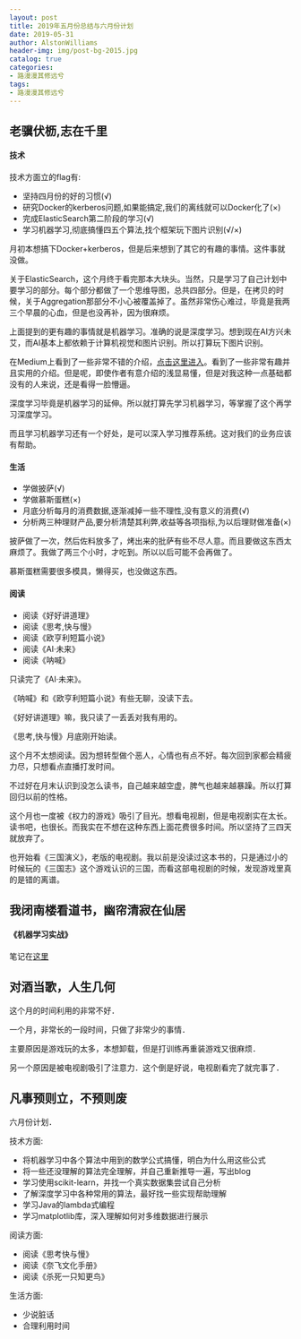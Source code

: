 ```yaml
---
layout: post
title: 2019年五月份总结与六月份计划
date: 2019-05-31
author: AlstonWilliams
header-img: img/post-bg-2015.jpg
catalog: true
categories:
- 路漫漫其修远兮
tags:
- 路漫漫其修远兮
---
```


## 老骥伏枥,志在千里

#### 技术

技术方面立的flag有:
- 坚持四月份的好的习惯(√)
- 研究Docker的kerberos问题,如果能搞定,我们的离线就可以Docker化了(×)
- 完成ElasticSearch第二阶段的学习(√)
- 学习机器学习,彻底搞懂四五个算法,找个框架玩下图片识别(√/×)

月初本想搞下Docker+kerberos，但是后来想到了其它的有趣的事情。这件事就没做。

关于ElasticSearch，这个月终于看完那本大块头。当然，只是学习了自己计划中要学习的部分。每个部分都做了一个思维导图，总共四部分。但是，在拷贝的时候，关于Aggregation那部分不小心被覆盖掉了。虽然非常伤心难过，毕竟是我两三个早晨的心血，但是也没再补，因为很麻烦。

上面提到的更有趣的事情就是机器学习。准确的说是深度学习。想到现在AI方兴未艾，而AI基本上都依赖于计算机视觉和图片识别。所以打算玩下图片识别。

在Medium上看到了一些非常不错的介绍，[点击这里进入](https://medium.com/@ageitgey)。看到了一些非常有趣并且实用的介绍。但是呢，即使作者有意介绍的浅显易懂，但是对我这种一点基础都没有的人来说，还是看得一脸懵逼。

深度学习毕竟是机器学习的延伸。所以就打算先学习机器学习，等掌握了这个再学习深度学习。

而且学习机器学习还有一个好处，是可以深入学习推荐系统。这对我们的业务应该有帮助。

#### 生活

- 学做披萨(√)
- 学做慕斯蛋糕(×)
- 月底分析每月的消费数据,逐渐减掉一些不理性,没有意义的消费(√)
- 分析两三种理财产品,要分析清楚其利弊,收益等各项指标,为以后理财做准备(×)

披萨做了一次，然后佐料放多了，烤出来的批萨有些不尽人意。而且要做这东西太麻烦了。我做了两三个小时，才吃到。所以以后可能不会再做了。

慕斯蛋糕需要很多模具，懒得买，也没做这东西。

#### 阅读

- 阅读《好好讲道理》
- 阅读《思考,快与慢》
- 阅读《欧亨利短篇小说》
- 阅读《AI·未来》
- 阅读《呐喊》

只读完了《AI·未来》。

《呐喊》和《欧亨利短篇小说》有些无聊，没读下去。

《好好讲道理》嘛，我只读了一丢丢对我有用的。

《思考,快与慢》月底刚开始读。

这个月不太想阅读。因为想转型做个恶人，心情也有点不好。每次回到家都会精疲力尽，只想看点直播打发时间。

不过好在月末认识到没怎么读书，自己越来越空虚，脾气也越来越暴躁。所以打算回归以前的性格。

这个月也一度被《权力的游戏》吸引了目光。想看电视剧，但是电视剧实在太长。读书吧，也很长。而我实在不想在这种东西上面花费很多时间。所以坚持了三四天就放弃了。

也开始看《三国演义》，老版的电视剧。我以前是没读过这本书的，只是通过小的时候玩的《三国志》这个游戏认识的三国，而看这部电视剧的时候，发现游戏里真的是错的离谱。

## 我闭南楼看道书，幽帘清寂在仙居

#### 《机器学习实战》

笔记在[这里](https://alstonwilliams.github.io/%E8%AF%BB%E4%B9%A6%E7%AC%94%E8%AE%B0/2019/05/24/MachineLearningInAction-%E8%AF%BB%E4%B9%A6%E7%AC%94%E8%AE%B0/)

## 对酒当歌，人生几何

这个月的时间利用的非常不好．

一个月，非常长的一段时间，只做了非常少的事情．

主要原因是游戏玩的太多，本想卸载，但是打训练再重装游戏又很麻烦．

另一个原因是被电视剧吸引了注意力．这个倒是好说，电视剧看完了就完事了．

## 凡事预则立，不预则废

六月份计划．

技术方面:
- 将机器学习中各个算法中用到的数学公式搞懂，明白为什么用这些公式
- 将一些还没理解的算法完全理解，并自己重新推导一遍，写出blog
- 学习使用scikit-learn，并找一个真实数据集尝试自己分析
- 了解深度学习中各种常用的算法，最好找一些实现帮助理解
- 学习Java的lambda式编程
- 学习matplotlib库，深入理解如何对多维数据进行展示

阅读方面:
- 阅读《思考快与慢》
- 阅读《奈飞文化手册》
- 阅读《杀死一只知更鸟》

生活方面:
- 少说脏话
- 合理利用时间